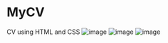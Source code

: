 # MyCV
CV using HTML and CSS
![image](https://github.com/patricktang1996/MyCV/assets/125730507/5eb24c72-6585-4743-8bcc-fb61a108db58)
![image](https://github.com/patricktang1996/MyCV/assets/125730507/c8be0729-371b-4287-8cbc-1e19fd77282e)
![image](https://github.com/patricktang1996/MyCV/assets/125730507/881d28b1-75d3-41e9-af6f-1f8c9d46c5ac)


